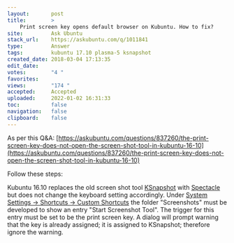 ```yaml
---
layout:       post
title:        >
    Print screen key opens default browser on Kubuntu. How to fix?
site:         Ask Ubuntu
stack_url:    https://askubuntu.com/q/1011841
type:         Answer
tags:         kubuntu 17.10 plasma-5 ksnapshot
created_date: 2018-03-04 17:13:35
edit_date:    
votes:        "4 "
favorites:    
views:        "174 "
accepted:     Accepted
uploaded:     2022-01-02 16:31:33
toc:          false
navigation:   false
clipboard:    false
---
```


As per this Q&A: [https://askubuntu.com/questions/837260/the-print-screen-key-does-not-open-the-screen-shot-tool-in-kubuntu-16-10](https://askubuntu.com/questions/837260/the-print-screen-key-does-not-open-the-screen-shot-tool-in-kubuntu-16-10)

Follow these steps:

Kubuntu 16.10 replaces the old screen shot tool [KSnapshot][1] with [Spectacle][2] but does not change the keyboard setting accordingly. Under [System Settings -> Shortcuts -> Custom Shortcuts][3] the folder "Screenshots" must be developed to show an entry "Start Screenshot Tool". The trigger for this entry must be set to be the print screen key. A dialog will prompt warning that the key is already assigned; it is assigned to KSnapshot; therefore ignore the warning.


  [1]: https://www.kde.org/applications/graphics/ksnapshot/
  [2]: https://www.kde.org/applications/graphics/spectacle/
  [3]: https://userbase.kde.org/System_Settings/Shortcuts_and_Gestures#Custom_Shortcuts
